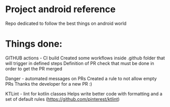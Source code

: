 # Project android reference

Repo dedicated to follow the best things on android world

# Things done:
  GITHUB actions - CI build
    Created some workflows inside .github folder that will trigger in defined steps
    Definition of PR check that must be done in order to get the PR merged
  
  Danger - automated messages on PRs
    Created a rule to not allow empty PRs
    Thanks the developer for a new PR :) 


  KTLint - lint for kotlin classes
    Helps write better code with formatting and a set of default rules (https://github.com/pinterest/ktlint)   

